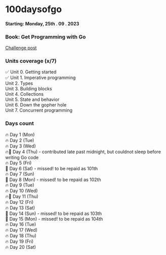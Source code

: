 # 100daysofgo

#### Starting: Monday, 25th . 09 . 2023
### Book: Get Programming with Go

[Challenge post](https://www.linkedin.com/feed/update/urn:li:activity:7112074205516455937/)


### Units coverage (x/7)
✅ Unit 0. Getting started <br>
✅ Unit 1. Imperative programming <br>
Unit 2. Types <br>
Unit 3. Building blocks <br>
Unit 4. Collections <br>
Unit 5. State and behavior <br>
Unit 6. Down the gopher hole <br>
Unit 7. Concurrent programming <br>

### Days count
🔥 Day 1 (Mon) <br>
🔥 Day 2 (Tue) <br>
🔥 Day 3 (Wed) <br>
🔥🥶 Day 4 (Thu) - contributed late past midnight, but couldnot sleep before writing Go code   <br>
🔥 Day 5 (Fri) <br>
🥶 Day 6 (Sat) - missed! to be repaid as 101th <br> 
🔥 Day 7 (Sun) <br>
🥶 Day 8 (Mon) - missed! to be repaid as 102th <br> 
🔥 Day 9 (Tue) <br>
🔥 Day 10 (Wed) <br>
🔥🥶 Day 11 (Thu) <br>
🔥 Day 12 (Fri) <br>
🔥 Day 13 (Sat) <br>
🥶 Day 14 (Sun) - missed! to be repaid as 103th <br>
🥶 Day 15 (Mon) - missed! to be repaid as 104th <br>
🔥 Day 16 (Tue) <br>
🔥 Day 17 (Wed) <br>
🔥 Day 18 (Thu) <br>
🔥 Day 19 (Fri) <br>
🔥 Day 20 (Sat) <br>